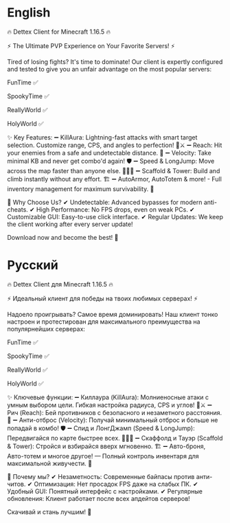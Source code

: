 # English 

🔥 Dettex Client for Minecraft 1.16.5 🔥

⚡ The Ultimate PVP Experience on Your Favorite Servers! ⚡

Tired of losing fights? It's time to dominate! Our client is expertly configured and tested to give you an unfair advantage on the most popular servers:

FunTime ✅

SpookyTime ✅

ReallyWorld ✅

HolyWorld ✅

✨ Key Features:
➖ KillAura: Lightning-fast attacks with smart target selection. Customize range, CPS, and angles to perfection! 🤖⚔️
➖ Reach: Hit your enemies from a safe and undetectable distance. 📏
➖ Velocity: Take minimal KB and never get combo'd again! 🛡️
➖ Speed & LongJump: Move across the map faster than anyone else. 🏃‍♂️💨
➖ Scaffold & Tower: Build and climb instantly without any effort. 🏗️
➖ AutoArmor, AutoTotem & more! - Full inventory management for maximum survivability. 💎

🎯 Why Choose Us?
✔ Undetectable: Advanced bypasses for modern anti-cheats.
✔ High Performance: No FPS drops, even on weak PCs.
✔ Customizable GUI: Easy-to-use click interface.
✔ Regular Updates: We keep the client working after every server update!

Download now and become the best! 👑

# Русский

🔥 Dettex Client для Minecraft 1.16.5 🔥

⚡ Идеальный клиент для победы на твоих любимых серверах! ⚡

Надоело проигрывать? Самое время доминировать! Наш клиент тонко настроен и протестирован для максимального преимущества на популярнейших серверах:

FunTime ✅

SpookyTime ✅

ReallyWorld ✅

HolyWorld ✅

✨ Ключевые функции:
➖ Киллаура (KillAura): Молниеносные атаки с умным выбором цели. Гибкая настройка радиуса, CPS и углов! 🤖⚔️
➖ Рич (Reach): Бей противников с безопасного и незаметного расстояния. 📏
➖ Анти-отброс (Velocity): Получай минимальный отброс и больше не попадай в комбо! 🛡️
➖ Спид и ЛонгДжамп (Speed & LongJump): Передвигайся по карте быстрее всех. 🏃‍♂️💨
➖ Скаффолд и Тауэр (Scaffold & Tower): Стройся и взбирайся вверх мгновенно. 🏗️
➖ Авто-броня, Авто-тотем и многое другое! — Полный контроль инвентаря для максимальной живучести. 💎

🎯 Почему мы?
✔ Незаметность: Современные байпасы против анти-читов.
✔ Оптимизация: Нет просадок FPS даже на слабых ПК.
✔ Удобный GUI: Понятный интерфейс с настройками.
✔ Регулярные обновления: Клиент работает после всех апдейтов серверов!

Скачивай и стань лучшим! 👑
